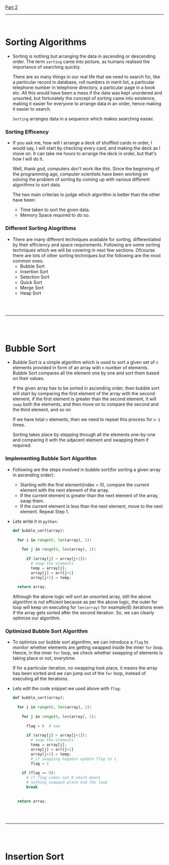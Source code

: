 [Part 2](./README2.md)

---

<br>

# Sorting Algorithms

- Sorting is nothing but arranging the data in ascending or descending order. The term `sorting` came into picture, as humans realised the importance of searching quickly. 

  There are so many things in our real life that we need to search for, like a particular record in database, roll numbers in merit list, a particular telephone number in telephone directory, a particular page in a book etc. All this would have been a mess if the data was kept unordered and unsorted, but fortunately the concept of sorting came into existence, making it easier for everyone to arrange data in an order, hence making it easier to search.
  
  `Sorting` arranges data in a sequence which makes searching easier.

### Sorting Efficency

- If you ask me, how will I arrange a deck of shuffled cards in order, I would say, I will start by checking every card, and making the deck as I move on. It can take me hours to arrange the deck in order, but that's how I will do it.
  
  Well, thank god, computers don't work like this. Since the beginning of the programming age, computer scientists have been working on solving the problem of sorting by coming up with various different algorithms to sort data.
  
  The two main criterias to judge which algorithm is better than the other have been:
    - Time taken to sort the given data.
    - Memory Space required to do so.


### Different Sorting Alogrithms

- There are many different techniques available for sorting, differentiated by their efficiency and space requirements. Following are some sorting techniques which we will be covering in next few sections. Ofcourse there are lots of other sorting techniques but the following are the most common ones:
  - Bubble Sort
  - Insertion Sort
  - Selection Sort
  - Quick Sort
  - Merge Sort
  - Heap Sort

<br>
<br>

---

<br>
<br>

# Bubble Sort 

- Bubble Sort is a simple algorithm which is used to sort a given set of `n` elements provided in form of an array with `n` number of elements. Bubble Sort compares all the element one by one and sort them based on their values.

  If the given array has to be sorted in ascending order, then bubble sort will start by comparing the first element of the array with the second element, if the first element is greater than the second element, it will `swap` both the elements, and then move on to compare the second and the third element, and so on
  
  If we have total `n` elements, then we need to repeat this process for `n-1` times.
  
  Sorting takes place by stepping through all the elements one-by-one and comparing it with the adjacent element and swapping them if required.
  
### Implementing Bubble Sort Algorithm 

- Following are the steps involved in bubble sort(for sorting a given array in ascending order):
  - Starting with the first element(index = 0), compare the current element with the next element of the array.
  - If the current element is greater than the next element of the array, swap them.
  - If the current element is less than the next element, move to the next element. Repeat Step 1.
  
- Lets write it in `python`:
  ```python
  def bubble_sort(array):
    
    for i in range(0, len(array), 1):
      
      for j in range(0, len(array), 1):
      
        if (array[j] > array[j+1]):
          # swap the elements
          temp = array[j];
          array[j] = arr[j+1]
          array[j+1] = temp;
          
    return array;
  
  ```
  Although the above logic will sort an unsorted array, still the above algorithm is not efficient because as per the above logic, the outer for loop will keep on executing for `len(array)` for example(6) iterations even if the array gets sorted after the second iteration. So, we can clearly optimize our algorithm.
  
### Optimized Bubble Sort Algorithm 

- To optimize our bubble sort algorithm, we can introduce a `flag` to monitor whether elements are getting swapped inside the inner `for` loop. Hence, in the inner `for` loop, we check whether swapping of elements is taking place or not, everytime.

  If for a particular iteration, no swapping took place, it means the array has been sorted and we can jump out of the `for` loop, instead of executing all the iterations.

- Lets edit the code snippet we used above with `flag`:
  ```python
  def bubble_sort(array):
    
    for i in range(0, len(array), 1):
      
      for j in range(0, len(array), 1):
      
        flag = 0  # new
      
        if (array[j] > array[j+1]):
          # swap the elements
          temp = array[j];
          array[j] = arr[j+1]
          array[j+1] = temp;
          # if swapping happens update flag to 1
          flag = 1
      
      if (flag == 0):
        # if flag comes out 0 which means
        # nothing swapped place end the loop
        break
      
      
    return array;
  ```

<bR>
<br>

--- 

<br>
<br>

# Insertion Sort 

